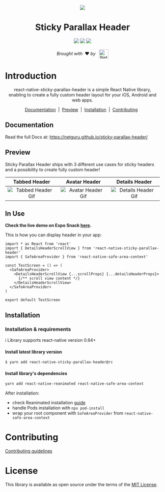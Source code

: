 <div align="center">
  <image align="center" src="./assets/readme_header.svg"/>
</div>
<div align="center">
  <h1>Sticky Parallax Header</h1>
</div>

<div align="center">
  <image src="https://app.bitrise.io/app/1ffc1637c8691f4f/status.svg?token=2vMEootz4cobIHmtr5UeYg&branch=develop"/>
  <image src="https://badge.fury.io/js/react-native-sticky-parallax-header.svg"/>
  <image src="https://img.shields.io/npm/dt/react-native-sticky-parallax-header"/>
</div>
<div align="center">
  <br/><em>Brought with</em> &nbsp;❤️ <em>by</em> &nbsp; <a href="https://www.netguru.com"><img align="center" alt="Netguru logo" src='./assets/readme_netguru_logo.png' width='30'/></a>
</div>

# Introduction
<p align="center">
  react-native-sticky-parallax-header is a simple React Native library, enabling to create a fully custom header layout for your iOS, Android and web apps.
</p>

<div align="center">
  <a href="#Docs">Documentation</a> &nbsp;|&nbsp; <a href="#Preview">Preview</a> &nbsp;|&nbsp; <a href="#Installation">Installation</a> &nbsp;|&nbsp; <a href="#Contributing">Contributing</a> &nbsp;
</div>

## Documentation <a name="Docs"></a>
Read the full Docs at: <a href="https://netguru.github.io/sticky-parallax-header/">https://netguru.github.io/sticky-parallax-header/</a>

## Preview

Sticky Parallax Header ships with 3 different use cases for sticky headers and a possibility to create fully custom header!

|                     Tabbed Header                      |                     Avatar Header                      |                      Details Header                      |
| :----------------------------------------------------: | :----------------------------------------------------: | :------------------------------------------------------: |
| ![Tabbed Header Gif](./assets/readme_TabbedHeader.gif) | ![Avatar Header Gif](./assets/readme_AvatarHeader.gif) | ![Details Header Gif](./assets/readme_DetailsHeader.gif) |

## In Use

**Check the live demo on Expo Snack [here](https://snack.expo.dev/@netguru_rnd/sticky-parallax-header-example).**

This is how you can display header in your app:

```tsx
import * as React from 'react'
import { DetailsHeaderScrollView } from 'react-native-sticky-parallax-header'
import { SafeAreaProvider } from 'react-native-safe-area-context'

const TestScreen = () => (
  <SafeAreaProvider>
    <DetailsHeaderScrollView {...scrollProps} {...detailsHeaderProps}>
      {/** scroll view content */}
    </DetailsHeaderScrollView>
  </SafeAreaProvider>
)

export default TestScreen
```

## Installation

### Installation & requirements

:information_source: Library supports react-native version 0.64+

#### Install latest library version

```sh
$ yarn add react-native-sticky-parallax-header@rc
```

#### Install library's dependencies

```sh
yarn add react-native-reanimated react-native-safe-area-context
```

After installation:
- check Reanimated installation [guide](https://docs.swmansion.com/react-native-reanimated/docs/fundamentals/installation)
- handle Pods installation with `npx pod-install`
- wrap your root component with `SafeAreaProvider` from `react-native-safe-area-context`

<h1 id="Contributing">Contributing</h1>

[Contributing guidelines](CONTRIBUTING.md)

# License

This library is available as open source under the terms of the [MIT License](https://opensource.org/licenses/MIT).
